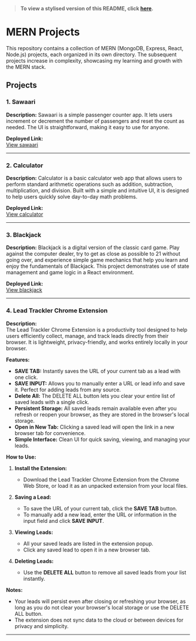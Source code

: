 > **To view a stylised version of this README, click [here](https://di49v.github.io/mern-projects/).**  

# MERN Projects

This repository contains a collection of MERN (MongoDB, Express, React, Node.js) projects, each organized in its own directory. The subsequent projects increase in complexity, showcasing my learning and growth with the MERN stack.

## Projects

### 1. Sawaari
**Description:** Sawaari is a simple passenger counter app. It lets users increment or decrement the number of passengers and reset the count as needed. The UI is straightforward, making it easy to use for anyone.

**Deployed Link:**  
[View sawaari](https://di49v.github.io/mern-projects/sawaari/)

---

### 2. Calculator
**Description:** Calculator is a basic calculator web app that allows users to perform standard arithmetic operations such as addition, subtraction, multiplication, and division. Built with a simple and intuitive UI, it is designed to help users quickly solve day-to-day math problems.

**Deployed Link:**  
[View calculator](https://di49v.github.io/mern-projects/calculator/)

---

### 3. Blackjack
**Description:** Blackjack is a digital version of the classic card game. Play against the computer dealer, try to get as close as possible to 21 without going over, and experience simple game mechanics that help you learn and enjoy the fundamentals of Blackjack. This project demonstrates use of state management and game logic in a React environment.

**Deployed Link:**  
[View blackjack](https://di49v.github.io/mern-projects/blackjack/)

---

### 4. Lead Trackler Chrome Extension

**Description:**  
The Lead Trackler Chrome Extension is a productivity tool designed to help users efficiently collect, manage, and track leads directly from their browser. It is lightweight, privacy-friendly, and works entirely locally in your browser.

**Features:**
- **SAVE TAB:** Instantly saves the URL of your current tab as a lead with one click.
- **SAVE INPUT:** Allows you to manually enter a URL or lead info and save it. Perfect for adding leads from any source.
- **Delete All:** The DELETE ALL button lets you clear your entire list of saved leads with a single click.
- **Persistent Storage:** All saved leads remain available even after you refresh or reopen your browser, as they are stored in the browser's local storage.
- **Open in New Tab:** Clicking a saved lead will open the link in a new browser tab for convenience.
- **Simple Interface:** Clean UI for quick saving, viewing, and managing your leads.

**How to Use:**

1. **Install the Extension:**
   - Download the Lead Trackler Chrome Extension from the Chrome Web Store, or load it as an unpacked extension from your local files.

2. **Saving a Lead:**
   - To save the URL of your current tab, click the **SAVE TAB** button.
   - To manually add a new lead, enter the URL or information in the input field and click **SAVE INPUT**.

3. **Viewing Leads:**
   - All your saved leads are listed in the extension popup.
   - Click any saved lead to open it in a new browser tab.

4. **Deleting Leads:**
   - Use the **DELETE ALL** button to remove all saved leads from your list instantly.

**Notes:**
- Your leads will persist even after closing or refreshing your browser, as long as you do not clear your browser's local storage or use the DELETE ALL button.
- The extension does not sync data to the cloud or between devices for privacy and simplicity.

---
